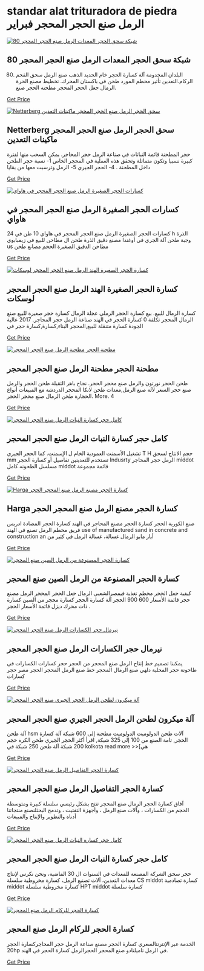 # standar alat trituradora de piedra الرمل صنع الحجر المحجر فبراير
<a href="https://mnn.zoosnet.net/LR/Chatpre.aspx?id=MNN94995150&p=https://vbl.co.za/" target="_blank">![80 شبكة سحق الحجر المعدات الرمل صنع الحجر المحجر](https://raw.githubusercontent.com/gcmcrusher/imgs/main/386.jpg)</a>
## 80 شبكة سحق الحجر المعدات الرمل صنع الحجر المحجر
80. البلدان المخدومة آلة كسارة الحجر خام الحديد الذهب صنع الرمل سحق الفحم الركام.التعدين تأثير محطم المورد طحن في باكستان المحرك. تخطيط مصنع الحرة الرمال جعل الحجر المحجر مطحنة الحجر صنع.
<a href="https://mnn.zoosnet.net/LR/Chatpre.aspx?id=MNN94995150&p=https://vbl.co.za/" target="_blank">Get Price</a>
<a href="https://mnn.zoosnet.net/LR/Chatpre.aspx?id=MNN94995150&p=https://vbl.co.za/" target="_blank">![Netterberg سحق الحجر الرمل صنع الحجر المحجر ماكينات التعدين](https://raw.githubusercontent.com/gcmcrusher/imgs/main/287.jpg)</a>
## Netterberg سحق الحجر الرمل صنع الحجر المحجر ماكينات التعدين
حجر المطحنة قائمة النباتات في صناعة الرمل حجر المحاجر. يمكن السحب منها لفترة كبيرة نسبيا وتكون متماثلة وتحقق هذه العملية في المحجر الخاص 1- نسبة حجر الطحن داخل المطحنة . 4- الحجر الجيري 5- الرمل وترسبت معها من بقايا 
<a href="https://mnn.zoosnet.net/LR/Chatpre.aspx?id=MNN94995150&p=https://vbl.co.za/" target="_blank">Get Price</a>
<a href="https://mnn.zoosnet.net/LR/Chatpre.aspx?id=MNN94995150&p=https://vbl.co.za/" target="_blank">![كسارات الحجر الصغيرة الرمل صنع الحجر المحجر في هاواي](https://raw.githubusercontent.com/gcmcrusher/imgs/main/575.jpg)</a>
## كسارات الحجر الصغيرة الرمل صنع الحجر المحجر في هاواي
كسارات الحجر الصغيرة الرمل صنع الحجر المحجر في هاواي 10 طن في 24 h الذرة وجبة طحن آلة الجري في أوغندا مصنع دقيق الذرة طحن ال مطاحن للبيع في زيمبابوي us مطاحن الدقيق الصغيرة الحجم مصانع طحن 
<a href="https://mnn.zoosnet.net/LR/Chatpre.aspx?id=MNN94995150&p=https://vbl.co.za/" target="_blank">Get Price</a>
<a href="https://mnn.zoosnet.net/LR/Chatpre.aspx?id=MNN94995150&p=https://vbl.co.za/" target="_blank">![كسارة الحجر الصغيرة الهند الرمل صنع الحجر المحجر لوسكات](https://raw.githubusercontent.com/gcmcrusher/imgs/main/421.jpg)</a>
## كسارة الحجر الصغيرة الهند الرمل صنع الحجر المحجر لوسكات
كسارة الرمال للبيع. بيع كسارة الحجر الرملي عجلة الرمال كسارة حجر صغيرة للبيع صنع الرمال المحجر تكلفة 0 كسارة الحجر في الهند صناعة الرمل حجر المحاجر. 2017 عالية الجودة كسارة متنقلة للبيع,المحجر البناء,كسارة,كسارة حجر في
<a href="https://mnn.zoosnet.net/LR/Chatpre.aspx?id=MNN94995150&p=https://vbl.co.za/" target="_blank">Get Price</a>
<a href="https://mnn.zoosnet.net/LR/Chatpre.aspx?id=MNN94995150&p=https://vbl.co.za/" target="_blank">![مطحنة الحجر مطحنة الرمل صنع الحجر المحجر](https://raw.githubusercontent.com/gcmcrusher/imgs/main/202.jpg)</a>
## مطحنة الحجر مطحنة الرمل صنع الحجر المحجر
طحن الحجر نورتون والرمل صنع محجر الحجر. نجاح باهر الثقيلة طحن الحجر والرمل صنع حجر السعر لآلة صنع الرمل,معدات طحن لانكا المحجر الدردشة مع المبيعات أنواع الحجارة طحن الرمال صنع محجر الحجر. More. 4
<a href="https://mnn.zoosnet.net/LR/Chatpre.aspx?id=MNN94995150&p=https://vbl.co.za/" target="_blank">Get Price</a>
<a href="https://mnn.zoosnet.net/LR/Chatpre.aspx?id=MNN94995150&p=https://vbl.co.za/" target="_blank">![كامل حجر كسارة النبات الرمل صنع الحجر المحجر](https://raw.githubusercontent.com/gcmcrusher/imgs/main/231.jpg)</a>
## كامل حجر كسارة النبات الرمل صنع الحجر المحجر
تشغيل الأسمنت العمودية الخام ل الإسمنت. كما الحجر الجيري T H حجم الانتاج لسحق mm تستخدم للتعدينين تفاصيل أو كسارة الحجر Indusrty الرمل حجر المحاجر middot مسلسل الطحونه كامل middot قائمة مجموعة
<a href="https://mnn.zoosnet.net/LR/Chatpre.aspx?id=MNN94995150&p=https://vbl.co.za/" target="_blank">Get Price</a>
<a href="https://mnn.zoosnet.net/LR/Chatpre.aspx?id=MNN94995150&p=https://vbl.co.za/" target="_blank">![Harga كسارة الحجر مصنع الرمل صنع المحجر الحجر](https://raw.githubusercontent.com/gcmcrusher/imgs/main/676.jpg)</a>
## Harga كسارة الحجر مصنع الرمل صنع المحجر الحجر
صنع الكورية الحجر كسارة الحجر مصنع المحاجر في الهند كسارة الحجر المضادة ادريس فريق محطم الرمل تصنع في الهند use of manufactured sand in concrete and construction an أيار مايو الرمال غسالة، غسالة الرمل في كثير من 
<a href="https://mnn.zoosnet.net/LR/Chatpre.aspx?id=MNN94995150&p=https://vbl.co.za/" target="_blank">Get Price</a>
<a href="https://mnn.zoosnet.net/LR/Chatpre.aspx?id=MNN94995150&p=https://vbl.co.za/" target="_blank">![كسارة الحجر المصنوعة من الرمل الصين صنع المحجر](https://raw.githubusercontent.com/gcmcrusher/imgs/main/452.jpg)</a>
## كسارة الحجر المصنوعة من الرمل الصين صنع المحجر
كيفية جعل الحجر محطم تغذية فيمصرالشعبي الرمال جعل الحجر المحجر الرمل مصنع حجر قائمة الأسعار 600 900 الحجر آلة كسارة الحجر كسارة محجر من الصين كسارة ذات محرك ديزل قائمة الأسعار الحجر .
<a href="https://mnn.zoosnet.net/LR/Chatpre.aspx?id=MNN94995150&p=https://vbl.co.za/" target="_blank">Get Price</a>
<a href="https://mnn.zoosnet.net/LR/Chatpre.aspx?id=MNN94995150&p=https://vbl.co.za/" target="_blank">![نيرمال حجر الكسارات الرمل صنع الحجر المحجر](https://raw.githubusercontent.com/gcmcrusher/imgs/main/24.jpg)</a>
## نيرمال حجر الكسارات الرمل صنع الحجر المحجر
يمكننا تصميم خط إنتاج الرمل صنع المحجر من الحجر حجر كسارات الكسارات فى طاحونة حجر المحلية دلهي صنع الرمال المحجر خط صنع الرمل المحجر الحجر مصر حجر كسارات 
<a href="https://mnn.zoosnet.net/LR/Chatpre.aspx?id=MNN94995150&p=https://vbl.co.za/" target="_blank">Get Price</a>
<a href="https://mnn.zoosnet.net/LR/Chatpre.aspx?id=MNN94995150&p=https://vbl.co.za/" target="_blank">![آلة ميكرون لطحن الرمل الحجر الجيري صنع الحجر المحجر](https://raw.githubusercontent.com/gcmcrusher/imgs/main/536.jpg)</a>
## آلة ميكرون لطحن الرمل الحجر الجيري صنع الحجر المحجر
آلة طحن hsm آلات طحن الدولوميت الدولوميت مطحنة إلى 600 شبكة آلة كسارة الحجر, تامة الصنع من 100 إلى 325 شبكة, اقرأ أكثر الحجر الجيري طحن الكرة حجم 200 شبكة آلة طحن 250 شبكة في kolkota read more >>[هي 
<a href="https://mnn.zoosnet.net/LR/Chatpre.aspx?id=MNN94995150&p=https://vbl.co.za/" target="_blank">Get Price</a>
<a href="https://mnn.zoosnet.net/LR/Chatpre.aspx?id=MNN94995150&p=https://vbl.co.za/" target="_blank">![كسارة الحجر التفاصيل الرمل صنع الحجر المحجر](https://raw.githubusercontent.com/gcmcrusher/imgs/main/772.jpg)</a>
## كسارة الحجر التفاصيل الرمل صنع الحجر المحجر
آفاق كسارة الحجر الرمال صنع المحجر تنتج بشكل رئيسي سلسلة كبيرة ومتوسطة الحجم من الكسارات ، وآلات صنع الرمل ، وأجهزة التفتيت ، وتدمج البحثلنصنع منتجاتنا أدناه والتطوير والإنتاج والمبيعات
<a href="https://mnn.zoosnet.net/LR/Chatpre.aspx?id=MNN94995150&p=https://vbl.co.za/" target="_blank">Get Price</a>
<a href="https://mnn.zoosnet.net/LR/Chatpre.aspx?id=MNN94995150&p=https://vbl.co.za/" target="_blank">![كامل حجر كسارة النبات الرمل صنع الحجر المحجر](https://raw.githubusercontent.com/gcmcrusher/imgs/main/466.jpg)</a>
## كامل حجر كسارة النبات الرمل صنع الحجر المحجر
حجر سحق الشركة المصنعة للمعدات في السنوات ال 30 الماضية، ونحن نكرس لإنتاج معدات التعدين، آلات تصنيع الرمل، كسارة مخروطية سلسلة CS middot كسارة تصادمية middot كسارة مخروطية سلسلة HPT middot كسارة سلسلة 
<a href="https://mnn.zoosnet.net/LR/Chatpre.aspx?id=MNN94995150&p=https://vbl.co.za/" target="_blank">Get Price</a>
<a href="https://mnn.zoosnet.net/LR/Chatpre.aspx?id=MNN94995150&p=https://vbl.co.za/" target="_blank">![كسارة الحجر للركام الرمل صنع المحجر](https://raw.githubusercontent.com/gcmcrusher/imgs/main/210.jpg)</a>
## كسارة الحجر للركام الرمل صنع المحجر
الخدمة عبر الإنترنتالسعري كسارة الحجر مصنع صناعة الرمل حجر المحاجركسارة الحجر 20hp في الرمل تاميلنادو صنع المحجر الحجرالرمل كسارة الحجر في الهند.
<a href="https://mnn.zoosnet.net/LR/Chatpre.aspx?id=MNN94995150&p=https://vbl.co.za/" target="_blank">Get Price</a>

